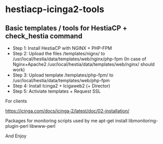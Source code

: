 # hestiacp-icinga2-tools

##  Basic templates / tools for HestiaCP  + check_hestia command

- Step 1: Install HestiaCP with NGINX + PHP-FPM
- Step 2: Upload the files /templates/nignx/ to /usr/local/hestia/data/templates/web/nginx/php-fpm (In case of Nginx+Apache2 /usr/local/hestia/data/templates/web/nginx/ should work)
- Step 3: Upload template /templates/php-fpm/ to /usr/local/hestia/data/templates/web/php-fpm
- Step 4: Install Icinga2 + Icigaweb2 (+ Director)
- Step 5: Activiate templates + Request SSL


For clients

https://icinga.com/docs/icinga-2/latest/doc/02-installation/

Packages for monitoring scripts used by me
apt-get install libmonitoring-plugin-perl libwww-perl

And Enjoy

